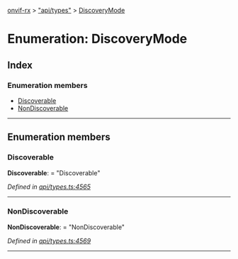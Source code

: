 [onvif-rx](../README.md) > ["api/types"](../modules/_api_types_.md) > [DiscoveryMode](../enums/_api_types_.discoverymode.md)

# Enumeration: DiscoveryMode

## Index

### Enumeration members

* [Discoverable](_api_types_.discoverymode.md#discoverable)
* [NonDiscoverable](_api_types_.discoverymode.md#nondiscoverable)

---

## Enumeration members

<a id="discoverable"></a>

###  Discoverable

**Discoverable**:  = "Discoverable"

*Defined in [api/types.ts:4565](https://github.com/patrickmichalina/onvif-rx/blob/d62cee9/src/api/types.ts#L4565)*

___
<a id="nondiscoverable"></a>

###  NonDiscoverable

**NonDiscoverable**:  = "NonDiscoverable"

*Defined in [api/types.ts:4569](https://github.com/patrickmichalina/onvif-rx/blob/d62cee9/src/api/types.ts#L4569)*

___

